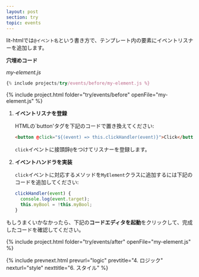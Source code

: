 ```yaml
---
layout: post
section: try
topic: events
---
```


<!-- original:
Use lit-html's `@event` annotation to add an event listener to an element inside a template. 

**Starting code**
-->

lit-htmlでは`@イベント名`という書き方で、テンプレート内の要素にイベントリスナーを追加します。

**穴埋めコード**

_my-element.js_

```js
{% include projects/try/events/before/my-element.js %}
```

{% include project.html folder="try/events/before" openFile="my-element.js" %}

<!-- original:
1. **Add an event listener.**

    In my-element.js, in your template, replace the existing HTML `button` element with the following code:

    ```html
    <button @click="${(event) => this.clickHandler(event)}">Click</button>
    ```

    The annotation above adds a listener for the `click` event.

2. **Implement an event handler.** 

    To handle the `click` event, define the following method on your `MyElement` class:

    ```js
    clickHandler(event) {
      console.log(event.target);
      this.myBool = !this.myBool;
    }
    ```

If you're stuck, click **Launch Code Editor** below to see the completed code at work.
-->

1. **イベントリスナを登録**

    HTMLの`button'タグを下記のコードで置き換えてください:

    ```html
    <button @click="${(event) => this.clickHandler(event)}">Click</button>
    ```

    `click`イベントに接頭辞`@`をつけてリスナーを登録します。

2. **イベントハンドラを実装** 

    `click`イベントに対応するメソッドを`MyElement`クラスに追加するには下記のコードを追加してください:

    ```js
    clickHandler(event) {
      console.log(event.target);
      this.myBool = !this.myBool;
    }
    ```

もしうまくいかなかったら、下記の**コードエディタを起動**をクリックして、完成したコードを確認してください。

{% include project.html folder="try/events/after" openFile="my-element.js" %}

{% include prevnext.html prevurl="logic" prevtitle="4. ロジック" nexturl="style" nexttitle="6. スタイル" %}
